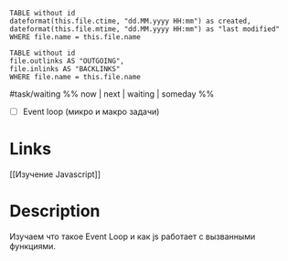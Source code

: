 ```dataview 
TABLE without id
dateformat(this.file.ctime, "dd.MM.yyyy HH:mm") as created,  dateformat(this.file.mtime, "dd.MM.yyyy HH:mm") as "last modified"
WHERE file.name = this.file.name
```
```dataview
TABLE without id
file.outlinks AS "OUTGOING",
file.inlinks AS "BACKLINKS"
WHERE file.name = this.file.name
```

#task/waiting %% now | next | waiting | someday %%
- [ ] Event loop (микро и макро задачи)

# Links
[[Изучение Javascript]]

# Description
Изучаем что такое Event Loop и как js работает с вызванными функциями.
